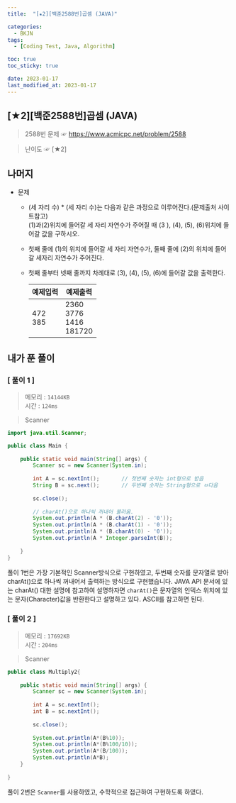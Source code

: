 ```yaml
---
title:  "[★2][백준2588번]곱셈 (JAVA)" 

categories:
  - BKJN
tags:
  - [Coding Test, Java, Algorithm]

toc: true
toc_sticky: true

date: 2023-01-17
last_modified_at: 2023-01-17
---
```

[★2][백준2588번]곱셈 (JAVA)
----
> 2588번 문제 ☞ <https://www.acmicpc.net/problem/2588>  

> 난이도 ☞ [★2]
  
## 나머지  
  
- 문제
  - (세 자리 수) * (세 자리 수)는 다음과 같은 과정으로 이루어진다.(문제출처 사이트참고)</br>(1)과(2)위치에 들어갈 세 자리 자연수가 주어질 때 (3	), (4), (5), (6)위치에 들어갈 값을 구하시오.
  - 첫째 줄에 (1)의 위치에 들어갈 세 자리 자연수가, 둘째 줄에 (2)의 위치에 들어갈 세자리 자연수가 주어진다.
  - 첫째 줄부터 넷째 줄까지 차례대로 (3), (4), (5), (6)에 들어갈 값을 출력한다.

	|예제입력|예제출력|  
	|:--|--|  
	|472</br>385|2360</br>3776</br>1416</br>181720|
  
## 내가 푼 풀이
  
### [ 풀이 1 ]  
>메모리 : `14144KB`  
>시간 : `124ms`  

> Scanner  
  
```java
import java.util.Scanner;

public class Main {
 
	public static void main(String[] args) {
		Scanner sc = new Scanner(System.in);
 
		int A = sc.nextInt();		// 첫번째 숫자는 int형으로 받음
		String B = sc.next();		// 두번째 숫자는 String형으로 ㅂ다음
        
		sc.close();
 
		// charAt()으로 하나씩 꺼내어 불러옴.
		System.out.println(A * (B.charAt(2) - '0'));
		System.out.println(A * (B.charAt(1) - '0'));
		System.out.println(A * (B.charAt(0) - '0'));
		System.out.println(A * Integer.parseInt(B));
 
	}
}
```
풀이 1번은 가장 기본적인 Scanner방식으로 구현하였고, 두번째 숫자를 문자열로 받아 charAt()으로 하나씩 꺼내어서 출력하는 방식으로 구현했습니다. JAVA API 문서에 있는 charAt() 대한 설명에 참고하여 설명하자면 `charAt()`은 문자열의 인덱스 위치에 있는 문자(Character)값을 반환한다고 설명하고 있다. ASCII를 참고하면 된다.

### [ 풀이 2 ]  
>메모리 : `17692KB`  
>시간 : `204ms`  
  
> Scanner  
  
```java
public class Multiply2{
 
	public static void main(String[] args) {
		Scanner sc = new Scanner(System.in);
 
		int A = sc.nextInt();
		int B = sc.nextInt();
        
		sc.close();
 
		System.out.println(A*(B%10));
		System.out.println(A*(B%100/10));
		System.out.println(A*(B/100));
		System.out.println(A*B);
	}
 
}
```
풀이 2번은 `Scanner`를 사용하였고, 수학적으로 접근하여 구현하도록 하였다.
